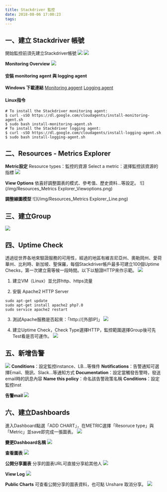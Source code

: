 ```yaml
---
title: Stackdriver 監控
date: 2018-08-06 17:00:23
tags:
---
```

## 一、建立 Stackdriver 帳號
開始監控前須先建立Stackdriver帳號
![](/img/Account-1.png)
![](/img/Account-2.png)

**Monitoring Overview**
![](/img/Monitoring_Overview.png)

#### 安裝 monitoring agent 與 logging agent
**Windows 下載連結**
[Monitoring aggent](https://repo.stackdriver.com/windows/StackdriverMonitoring-GCM-46.exe)
[Logging agent](https://dl.google.com/cloudagents/windows/StackdriverLogging-v1-8.exe)


#### Linux指令
```
# To install the Stackdriver monitoring agent:
$ curl -sSO https://dl.google.com/cloudagents/install-monitoring-agent.sh
$ sudo bash install-monitoring-agent.sh
# To install the Stackdriver logging agent:
$ curl -sSO https://dl.google.com/cloudagents/install-logging-agent.sh
$ sudo bash install-logging-agent.sh
```

## 二、Resources - Metrics Explorer
**Metric設定**
Resource types：監控的資源
Select a metric：選擇監控該資源的指標
![](/img/UptimeCheck_Dashboard.png)

**View Options**
依喜好調整圖表的模式、參考值、歷史資料…等設定。
![](/img/Resources_Metrics Explorer_Viewoptions.png)

**調整線圖模型**
![](/img/Resources_Metrics Explorer_Line.png)

## 三、建立Group
![](/img/Group.png)

## 四、Uptime Check
透過從世界各地來驗證服務的可用性，經過的地區有維吉尼亞州、奧勒岡州、愛荷華州、比利時、新加坡、聖保羅，每個Stackdriver帳戶最多可建立100個Uptime Checks，第一次建立需等候一段時間。以下以驗證HTTP來作示範。
![](/img/UptimeCheck_Dashboard.png)

1. 建立VM（Linux）並允許http、https流量

2. 安裝 Apache2 HTTP Server
```
sudo apt-get update
sudo apt-get install apache2 php7.0
sudo service apache2 restart
```

3. 測試Apache服務是否起來：「http://[外部IP]」
![](/img/Apache.png)

4. 建立Uptime Check，Check Type選擇HTTP，監控範圍選擇Group後可先Test看是否可運作。
![](/img/Uptimecheck.png)



## 五、新增告警
![](/img/Alert_Set.png)
**Conditions**：設定監控instance、LB...等條件
**Notifications**：告警通知可選擇Email、簡訊、Slack…等通知方式
**Documentation**：設定當觸發告警時，發送email時的訊息內容
**Name this policy**：命名該告警政策名稱
**Conditions**：設定監控inst

**告警mail**
![](/img/Alert_mail.png)


## 六、建立Dashboards
進入Dashboard點選「ADD CHART」，在METRIC選擇「Resoruce type」與「Metric」並save即完成一張圖表。
![](/img/dashboard.png)

**變更Dashboard名稱**
![](/img/dashboard-2.png)

**查看圖表**
![](/img/dashboard-1.png)

**公開分享圖表**
分享的圖表URL可直接分享給其他人
![](/img/dashboard-share.png)

**View Log**
![](/img/dashboard-log.png)

**Public Charts**
可查看公開分享的圖表資料，也可點 Unshare 取消分享。
![](/img/PublicCharts.png)